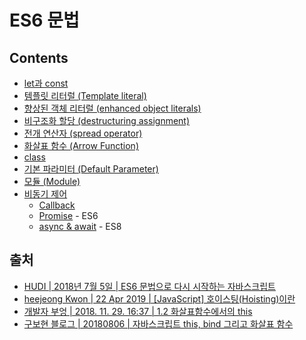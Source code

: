 # ES6 문법

## Contents

* [let과 const](template-literal.md)
* [템플릿 리터럴 (Template literal)](template-literal.md)
* [향상된 객체 리터럴 (enhanced object literals)](enhanced-object-literals.md)
* [비구조화 할당 (destructuring assignment)](destructuring-assignment.md)
* [전개 연산자 (spread operator)](spread-operator.md)
* [화살표 함수 (Arrow Function)](arrow-function.md)
* [class](class.md)
* [기본 파라미터 (Default Parameter)](default-parameter.md)
* [모듈 (Module)](module.md)
* [비동기 제어](async-control/)
  * [Callback](async-control/#callback)
  * [Promise](async-control/#promise) - ES6
  * [async & await](async-control/#async-and-await) - ES8

## 출처

* [HUDI | 2018년 7월 5일 | ES6 문법으로 다시 시작하는 자바스크립트](https://hudi.kr/es6-%EB%AC%B8%EB%B2%95%EC%9C%BC%EB%A1%9C-%EB%8B%A4%EC%8B%9C-%EC%8B%9C%EC%9E%91%ED%95%98%EB%8A%94-%EC%9E%90%EB%B0%94%EC%8A%A4%ED%81%AC%EB%A6%BD%ED%8A%B8/)
* [heejeong Kwon | 22 Apr 2019 | \[JavaScript\] 호이스팅(Hoisting)이란](https://gmlwjd9405.github.io/2019/04/22/javascript-hoisting.html)
* [개발자 부엉 | 2018. 11. 29. 16:37 | 1.2 화살표함수에서의 this](https://bubobubo003.tistory.com/54)
* [구보현 블로그   \| 20180806 | 자바스크립트 this, bind 그리고 화살표 함수](https://bohyeon-n.github.io/deploy/javascript/this.html)
